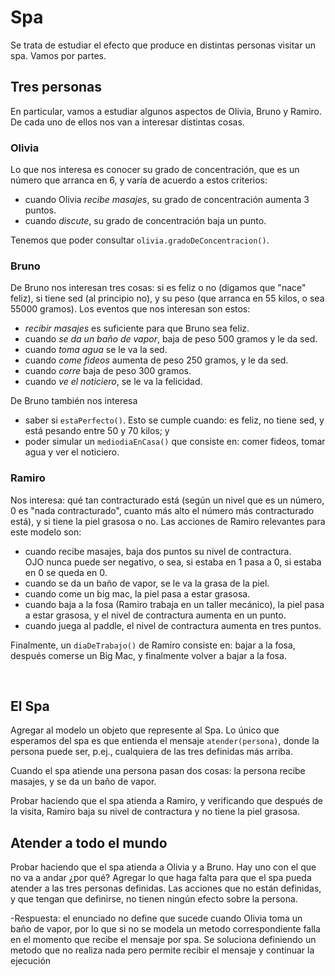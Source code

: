 # Spa

Se trata de estudiar el efecto que produce en distintas personas visitar un spa. Vamos por partes.


## Tres personas

En particular, vamos a estudiar algunos aspectos de Olivia, Bruno y Ramiro. De cada uno de ellos nos van a interesar distintas cosas.


### Olivia
Lo que nos interesa es conocer su grado de concentración, que es un número que arranca en 6, y varía de acuerdo a estos criterios:
- cuando Olivia _recibe masajes_, su grado de concentración aumenta 3 puntos.
- cuando _discute_, su grado de concentración baja un punto.

Tenemos que poder consultar `olivia.gradoDeConcentracion()`.


### Bruno
De Bruno nos interesan tres cosas: si es feliz o no (digamos que "nace" feliz), si tiene sed (al principio no), y su peso (que arranca en 55 kilos, o sea 55000 gramos). Los eventos que nos interesan son estos:
- _recibir masajes_ es suficiente para que Bruno sea feliz.
- cuando _se da un baño de vapor_, baja de peso 500 gramos y le da sed.
- cuando _toma agua_ se le va la sed.
- cuando _come fideos_ aumenta de peso 250 gramos, y le da sed.
- cuando _corre_ baja de peso 300 gramos.
- cuando _ve el noticiero_, se le va la felicidad.

De Bruno también nos interesa 
- saber si `estaPerfecto()`. Esto se cumple cuando: es feliz, no tiene sed, y está pesando entre 50 y 70 kilos; y
- poder simular un `mediodiaEnCasa()` que consiste en: comer fideos, tomar agua y ver el noticiero.



### Ramiro
Nos interesa: qué tan contracturado está (según un nivel que es un número, 0 es "nada contracturado", cuanto más alto el número más contracturado está), y si tiene la piel grasosa o no. Las acciones de Ramiro relevantes para este modelo son:
- cuando recibe masajes, baja dos puntos su nivel de contractura. <br> OJO nunca puede ser negativo, o sea, si estaba en 1 pasa a 0, si estaba en 0 se queda en 0.
- cuando se da un baño de vapor, se le va la grasa de la piel.
- cuando come un big mac, la piel pasa a estar grasosa.
- cuando baja a la fosa (Ramiro trabaja en un taller mecánico), la piel pasa a estar grasosa, y el nivel de contractura aumenta en un punto.
- cuando juega al paddle, el nivel de contractura aumenta en tres puntos.

Finalmente, un `diaDeTrabajo()` de Ramiro consiste en: bajar a la fosa, después comerse un Big Mac, y finalmente volver a bajar a la fosa.

<br>

## El Spa

Agregar al modelo un objeto que represente al Spa. Lo único que esperamos del spa es que entienda el mensaje `atender(persona)`, donde la persona puede ser, p.ej., cualquiera de las tres definidas más arriba.

Cuando el spa atiende una persona pasan dos cosas: la persona recibe masajes, y se da un baño de vapor.

Probar haciendo que el spa atienda a Ramiro, y verificando que después de la visita, Ramiro baja su nivel de contractura y no tiene la piel grasosa.


## Atender a todo el mundo

Probar haciendo que el spa atienda a Olivia y a Bruno. Hay uno con el que no va a andar ¿por qué? Agregar lo que haga falta para que el spa pueda atender a las tres personas definidas. Las acciones que no están definidas, y que tengan que definirse, no tienen ningún efecto sobre la persona. 

-Respuesta: el enunciado no define que sucede cuando Olivia toma un baño de vapor, por lo que si no se modela un metodo correspondiente falla en el momento que recibe el mensaje por spa. Se soluciona definiendo un metodo que no realiza nada pero permite recibir el mensaje y continuar la ejecución